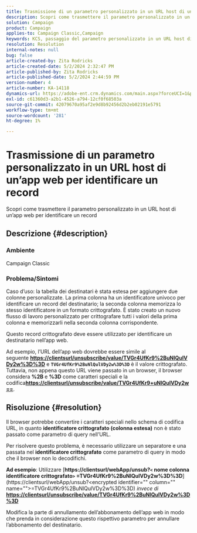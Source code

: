 ```yaml
---
title: Trasmissione di un parametro personalizzato in un URL host di un’app web per identificare un record
description: Scopri come trasmettere il parametro personalizzato in un URL host di un’app web per identificare un record
solution: Campaign
product: Campaign
applies-to: Campaign Classic,Campaign
keywords: KCS, passaggio del parametro personalizzato in un URL host di un'app Web per identificare un record
resolution: Resolution
internal-notes: null
bug: false
article-created-by: Zita Rodricks
article-created-date: 5/2/2024 2:32:47 PM
article-published-by: Zita Rodricks
article-published-date: 5/2/2024 2:44:59 PM
version-number: 4
article-number: KA-14118
dynamics-url: https://adobe-ent.crm.dynamics.com/main.aspx?forceUCI=1&pagetype=entityrecord&etn=knowledgearticle&id=7955dad4-9008-ef11-9f8a-6045bd026dc7
exl-id: c61360d3-a2b1-4526-a794-12cf0f68503a
source-git-commit: 42079670a95af2e9d8b92456d2b2eb02191e5791
workflow-type: tm+mt
source-wordcount: '281'
ht-degree: 1%

---
```


# Trasmissione di un parametro personalizzato in un URL host di un’app web per identificare un record


Scopri come trasmettere il parametro personalizzato in un URL host di un’app web per identificare un record

## Descrizione {#description}


### Ambiente

Campaign Classic

### Problema/Sintomi

Caso d’uso: la tabella dei destinatari è stata estesa per aggiungere due colonne personalizzate. La prima colonna ha un identificatore univoco per identificare un record del destinatario; la seconda colonna memorizza lo stesso identificatore in un formato crittografato. È stato creato un nuovo flusso di lavoro personalizzato per crittografare tutti i valori della prima colonna e memorizzarli nella seconda colonna corrispondente.

Questo record crittografato deve essere utilizzato per identificare un destinatario nell’app web.

Ad esempio, l’URL dell’app web dovrebbe essere simile al seguente [<b>https://clientsurl/unsubscribe/value/TVGr4UfKr9%2BuNlQulVDy2w%3D%3D</b>](https://clientsurl/unsubscribe/value/TVGr4UfKr9%2BuNlQulVDy2w%3D%3D) e <b>`TVGr4UfKr9%2BuNlQulVDy2w%3D%3D`</b> è il valore crittografato. Tuttavia, non appena questo URL viene passato in un browser, il browser considera <b>%2B </b>e <b>%3D</b> come caratteri speciali e la codifica[<b>https://clientsurl/unsubscribe/value/TVGr4UfKr9+uNlQulVDy2w==</b>](https://&amp;nbsp;https://clientsurl/unsubscribe/value/TVGr4UfKr9+uNlQulVDy2w==).


## Risoluzione {#resolution}


Il browser potrebbe convertire i caratteri speciali nello schema di codifica URL, in quanto <b>identificatore crittografato (colonna estesa)</b> non è stato passato come parametro di query nell’URL.

Per risolvere questo problema, è necessario utilizzare un separatore e una passata nel <b>identificatore crittografato</b> come parametro di query in modo che il browser non lo decodifichi.

<b>Ad esempio</b>: Utilizzare [<b>https://clientsurl/webApp/unsub?`<` nome colonna identificatore crittografato`>` =TVGr4UfKr9%2BuNlQulVDy2w%3D%3D</b>](https://clientsurl/webApp/unsub?&lt;encrypted identifier=&quot;&quot; column=&quot;&quot; name=&quot;&quot;>=TVGr4UfKr9%2BuNlQulVDy2w%3D%3D) *invece di*[<b> https://clientsurl/unsubscribe/value/TVGr4UfKr9%2BuNlQulVDy2w%3D%3D</b>](https://clientsurl/unsubscribe/value/TVGr4UfKr9%2BuNlQulVDy2w%3D%3D)

Modifica la parte di annullamento dell’abbonamento dell’app web in modo che prenda in considerazione questo rispettivo parametro per annullare l’abbonamento del destinatario.

